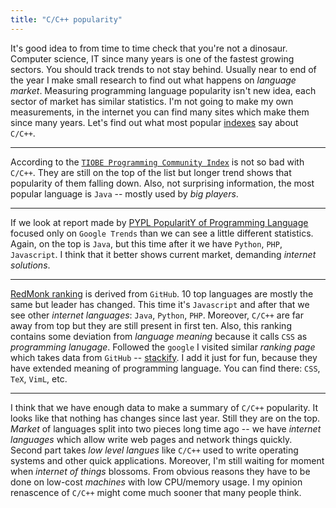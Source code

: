 ```yaml
---
title: "C/C++ popularity"
---
```


It's good idea to from time to time check that you're not a dinosaur. Computer
science, IT since many years is one of the fastest growing sectors. You should
track trends to not stay behind. Usually near to end of the year I make small
research to find out what happens on _language market_. Measuring programming
language popularity isn't new idea, each sector of market has similar statistics.
I'm not going to make my own measurements, in the internet you can find many
sites which make them since many years. Let's find out what most popular
[indexes][link_wikipedia_mplp] say about `C/C++`.

---

According to the [`TIOBE Programming Community Index`][link_TIOBE] is not so
bad with `C/C++`. They are still on the top of the list but longer trend shows
that popularity of them falling down. Also, not surprising information, the
most popular language is `Java` -- mostly used by _big players_.

---

If we look at report made by [PYPL PopularitY of Programming Language][link_PYPL]
focused only on `Google Trends` than we can see a little different statistics.
Again, on the top is `Java`, but this time after it we have `Python`, `PHP`, `Javascript`. 
I think that it better shows current market, demanding _internet solutions_.

---

[RedMonk ranking][link_red_monk] is derived from `GitHub`. 10 top languages
are mostly the same but leader has changed. This time it's `Javascript` and
after that we see other _internet languages_: `Java`, `Python`, `PHP`.  Moreover,
`C/C++` are far away from top but they are still present in first ten. Also,
this ranking contains some deviation from _language meaning_ because it calls
`CSS` as _programming lanugage_. Followed the `google` I visited similar _ranking page_ which takes
data from `GitHub` -- [stackify][link_stackify]. I add it just for fun, because
they have extended meaning of programming language. You can find there: `CSS`, `TeX`, `VimL`, etc.

---
I think that we have enough data to make a summary of `C/C++` popularity. It
looks like that nothing has changes since last year. Still they are on the top.
_Market_ of languages split into two pieces long time ago -- we have _internet languages_
which allow write web pages and network things quickly. Second part takes _low level
langues_ like `C/C++` used to write operating systems and other quick applications.
Moreover, I'm still waiting for moment when _internet of things_ blossoms. From obvious
reasons they have to be done on low-cost _machines_ with low CPU/memory usage.
I my opinion renascence of `C/C++` might come much sooner that many people think.


[link_wikipedia_mplp]:https://en.wikipedia.org/wiki/Measuring_programming_language_popularity "wikipedia: Measuring programming language popularity"
[link_TIOBE]:https://www.tiobe.com/tiobe-index/ "TIOBE index"
[link_PYPL]:http://pypl.github.io/PYPL.html "PYPL PopularitY of Programming Language"
[link_red_monk]:http://redmonk.com/sogrady/2017/06/08/language-rankings-6-17/ "RedMonk ranking"
[link_stackify]:https://stackify.com/trendiest-programming-languages-hottest-sought-programming-languages-2017/ "Stackify ranking"



